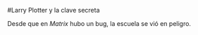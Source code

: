 #Larry Plotter y la clave secreta

Desde que en *Matrix* hubo un bug, la escuela se vió en peligro.
